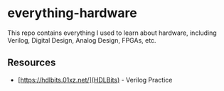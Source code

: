 # everything-hardware
This repo contains everything I used to learn about hardware, including Verilog, Digital Design, Analog Design, FPGAs, etc.

## Resources
- [https://hdlbits.01xz.net/](HDLBits) - Verilog Practice